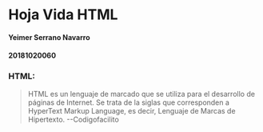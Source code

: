 # Hoja Vida HTML
#### Yeimer Serrano Navarro
#### 20181020060

### HTML:

> HTML es un lenguaje de marcado que se utiliza para el desarrollo de páginas de Internet. 
Se trata de la siglas que corresponden a HyperText Markup Language, es decir, Lenguaje de Marcas de Hipertexto. --Codigofacilito

